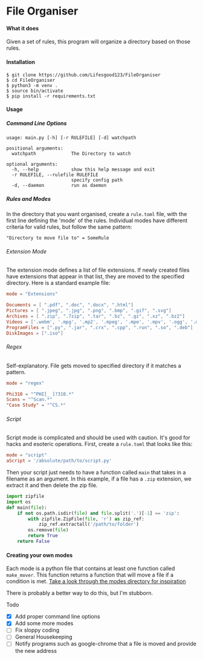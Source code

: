 # File Organiser

#### What it does

Given a set of rules, this program will organize a directory based on those rules. 

#### Installation

```
$ git clone https://github.com/Lifesgood123/FileOrganiser
$ cd FileOrganiser
$ python3 -m venv .
$ source bin/activate
$ pip install -r requirements.txt
```





#### Usage 

##### Command Line Options

```
usage: main.py [-h] [-r RULEFILE] [-d] watchpath

positional arguments:
  watchpath             The Directory to watch

optional arguments:
  -h, --help            show this help message and exit
  -r RULEFILE, --rulefile RULEFILE
                        specify config path
  -d, --daemon          run as daemon

```



##### Rules and Modes

In the directory that you want organised, create a `rule.toml` file, with the first line defining the 'mode' of the rules. Individual modes have different criteria for valid rules, but follow the same pattern:

```
"Directory to move file to" = SomeRule
```

###### Extension Mode

The extension mode defines a list of file extensions. If newly created files have extensions that appear in that list, they are moved to the specified directory. Here is a standard example file:

```toml
mode = "Extensions"

Documents = [ ".pdf", ".doc", ".docx", ".html"]
Pictures = [ ".jpeg", ".jpg", ".png", ".bmp", ".gif", ".svg"]
Archives = [ ".zip", ".7zip", ".tar", ".bz", ".gz", ".xz", ".bz2"]
Videos = ['.webm', '.mpg', '.mp2', '.mpeg', '.mpe', '.mpv', '.ogg', '.mp4']
ProgramFiles = [".py", ".jar", ".crx", ".cpp", ".run", ".so", ".deb"]
DiskImages = [".iso"]
```

###### Regex

Self-explanatory. File gets moved to specified directory if it matches a pattern.

```toml
mode = "regex"

Phi310 = "^PHI[_ ]?310.*"
Scans = "^Scan.*"
"Case Study" = "^CS.*"
```

###### Script

Script mode is complicated and should be used with caution. It's good for hacks and esoteric operations. First, create a `rule.toml` that looks like this:

```toml
mode = "script"
aScript = '/absolute/path/to/script.py'
```

Then your script just needs to have a function called `main` that takes in a filename as an argument. In this example, if a file has a `.zip` extension, we extract it and then delete the zip file.

```python
import zipfile
import os
def main(file):
    if not os.path.isdir(file) and file.split('.')[-1] == 'zip':
        with zipfile.ZipFile(file, 'r') as zip_ref:
            zip_ref.extractall('/path/to/folder')
        os.remove(file)
        return True
    return False
```

#### Creating your own modes

Each mode is a python file that contains at least one function called `make_mover`. This function returns a function that will move a file if a condition is met. [Take a look through the modes directory for inspiration](https://github.com/Lifesgood123/FileOrganiser/tree/master/modes) 

There is probably a better way to do this, but I'm stubborn.



Todo

- [x] Add proper command line options
- [x] Add some more modes
- [ ] Fix sloppy coding
- [ ] General Housekeeping
- [ ] Notify programs such as google-chrome that a file is moved and provide the new address

